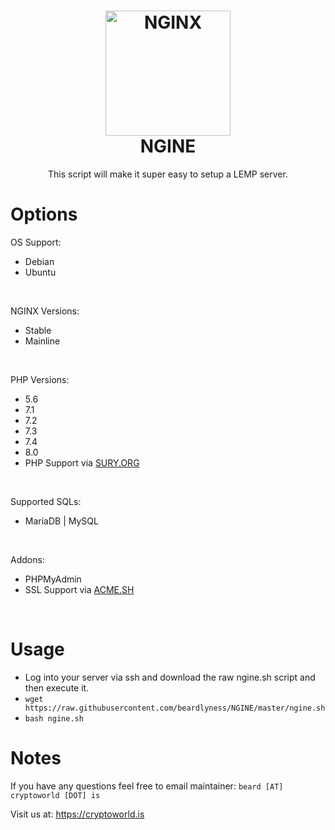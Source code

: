 <h1 align="center">
  <a href="https://github.com/beardlyness/NGINE"><img src="https://cdn-1.wp.nginx.com/wp-content/uploads/2018/03/icon-NGINX-OSS.svg" alt="NGINX" width="200"></a>
 <br />
  NGINE
</h1>

<p align="center">This script will make it super easy to setup a LEMP server.</p>

# Options
OS Support: <br />
- Debian <br />
- Ubuntu <br />
<br />

NGINX Versions: <br />
- Stable<br />
- Mainline<br />
<br />

PHP Versions: <br />
- 5.6<br />
- 7.1<br />
- 7.2<br />
- 7.3<br />
- 7.4<br />
- 8.0<br />
- PHP Support via <a href="https://deb.sury.org/">SURY.ORG</a>
<br />

Supported SQLs: <br />
- MariaDB | MySQL<br />
<br />

Addons: <br />
- PHPMyAdmin<br />
- SSL Support via <a href="https://github.com/Neilpang/acme.sh">ACME.SH</a>
<br />

# Usage	
- Log into your server via ssh and download the raw ngine.sh script and then execute it.<br>	
- `wget https://raw.githubusercontent.com/beardlyness/NGINE/master/ngine.sh`<br>	
- `bash ngine.sh`

# Notes
If you have any questions feel free to email maintainer: `beard [AT] cryptoworld [DOT] is`

Visit us at: https://cryptoworld.is
